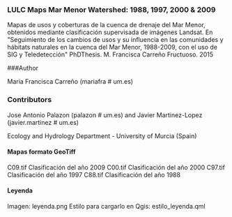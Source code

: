 ### LULC Maps Mar Menor Watershed: 1988, 1997, 2000 & 2009

Mapas de usos y coberturas de la cuenca de drenaje del Mar Menor, obtenidos mediante clasificación supervisada de imágenes Landsat. En  "Seguimiento de los cambios de usos y su influencia en las comunidades y hábitats naturales en la cuenca del Mar Menor, 1988-2009, con el uso de SIG y Teledetección" PhDThesis. M. Francisca Carreño Fructuoso. 2015

###Author

Maria Francisca Carreño (mariafra # um.es)

### Contributors

Jose Antonio Palazon (palazon # um.es) and Javier Martinez-Lopez (javier.martinez # um.es)

Ecology and Hydrology Department - University of Murcia (Spain)


#### Mapas formato GeoTiff

C09.tif Clasificación del año 2009
C00.tif Clasificación del año 2000
C97.tif Clasificación del año 1997
C88.tif Clasificación del año 1988

#### Leyenda
Imagen: leyenda.png
Estilo para cargarlo en Qgis: estilo_leyenda.qml
